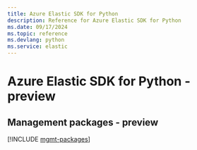 ```yaml
---
title: Azure Elastic SDK for Python
description: Reference for Azure Elastic SDK for Python
ms.date: 09/17/2024
ms.topic: reference
ms.devlang: python
ms.service: elastic
---
```

# Azure Elastic SDK for Python - preview

## Management packages - preview
[!INCLUDE [mgmt-packages](elastic-mgmt-index.md)]